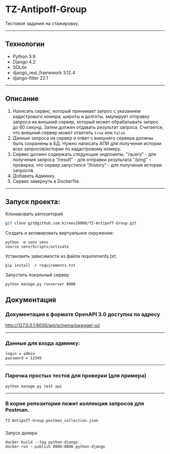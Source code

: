# TZ-Antipoff-Group
Тестовое задание на стажировку.

---
## Технологии
- Python 3.9
- Django 4.2
- SQLite
- django_rest_framework 3.12.4
- django-filter 22.1
---
## Описание
1.	Написать сервис, который принимает запрос с указанием кадастрового номера, широты и долготы, эмулирует отправку запроса на внешний сервер, который может обрабатывать запрос до 60 секунд. Затем должен отдавать результат запроса. Считается, что внешний сервер может ответить `true` или `false`.
2.	Данные запроса на сервер и ответ с внешнего сервера должны быть сохранены в БД. Нужно написать АПИ для получения истории всех запросов/истории по кадастровому номеру.
3.	Сервис должен содержать следующие эндпоинты:
"/query" - для получения запроса
“/result" - для отправки результата
"/ping" - проверка, что  сервер запустился
“/history” - для получения истории запросов
4.	Добавить Админку.
5.	Сервис завернуть в Dockerfile.
---
## Запуск проекта:
Клонировать репозиторий
```sh
git clone git@github.com:kireev20000/TZ-Antipoff-Group.git
```
Cоздать и активировать виртуальное окружение:
```
python -m venv venv
source venv/Scripts/activate
```
Установить зависимости из файла requirements.txt:
```
pip install -r requirements.txt
```
Запустить локальный сервер
```
python manage.py runserver 8000
```
## Документация
### Документация в формате OpenAPI 3.0 доступна по адресу
http://127.0.0.1:8000/api/schema/swagger-ui/

---
### Данные для входа админку:
```
login = admin
password = 12345
```
---
### Парочка простых тестов для проверки (для примера)
```
python manage.py test api
```
---
### В корне репозитория лежит коллекция запросов для Postman.
```
TZ-Antipoff-Group.postman_collection.json
```
###
Запуск докера
```
docker build --tag python-django .
docker run --publish 8000:8000 python-django
```
